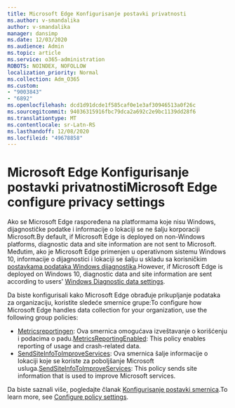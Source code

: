 ```yaml
---
title: Microsoft Edge Konfigurisanje postavki privatnosti
ms.author: v-smandalika
author: v-smandalika
manager: dansimp
ms.date: 12/03/2020
ms.audience: Admin
ms.topic: article
ms.service: o365-administration
ROBOTS: NOINDEX, NOFOLLOW
localization_priority: Normal
ms.collection: Adm_O365
ms.custom:
- "9003843"
- "6892"
ms.openlocfilehash: dcd1d91dcde1f585caf0e1e3af30946513a0f26c
ms.sourcegitcommit: 94036315916fbc79dca2a692c2e9bc1139dd28f6
ms.translationtype: MT
ms.contentlocale: sr-Latn-RS
ms.lasthandoff: 12/08/2020
ms.locfileid: "49678858"
---
```

# <a name="microsoft-edge-configure-privacy-settings"></a><span data-ttu-id="57bf4-102">Microsoft Edge Konfigurisanje postavki privatnosti</span><span class="sxs-lookup"><span data-stu-id="57bf4-102">Microsoft Edge configure privacy settings</span></span>

<span data-ttu-id="57bf4-103">Ako se Microsoft Edge raspoređena na platformama koje nisu Windows, dijagnostičke podatke i informacije o lokaciji se ne šalju korporaciji Microsoft.</span><span class="sxs-lookup"><span data-stu-id="57bf4-103">By default, if Microsoft Edge is deployed on non-Windows platforms, diagnostic data and site information are not sent to Microsoft.</span></span> <span data-ttu-id="57bf4-104">Međutim, ako je Microsoft Edge primenjen u operativnom sistemu Windows 10, informacije o dijagnostici i lokaciji se šalju u skladu sa korisničkim [postavkama podataka Windows dijagnostika](https://docs.microsoft.com/windows/privacy/configure-windows-diagnostic-data-in-your-organization).</span><span class="sxs-lookup"><span data-stu-id="57bf4-104">However, if Microsoft Edge is deployed on Windows 10, diagnostic data and site information are sent according to users' [Windows Diagnostic data settings](https://docs.microsoft.com/windows/privacy/configure-windows-diagnostic-data-in-your-organization).</span></span>

<span data-ttu-id="57bf4-105">Da biste konfigurisali kako Microsoft Edge obrađuje prikupljanje podataka za organizaciju, koristite sledeće smernice grupe:</span><span class="sxs-lookup"><span data-stu-id="57bf4-105">To configure how Microsoft Edge handles data collection for your organization, use the following group policies:</span></span>
- <span data-ttu-id="57bf4-106">[Metricsreportingen](https://docs.microsoft.com/DeployEdge/microsoft-edge-policies#metricsreportingenabled): Ova smernica omogućava izveštavanje o korišćenju i podacima o padu.</span><span class="sxs-lookup"><span data-stu-id="57bf4-106">[MetricsReportingEnabled](https://docs.microsoft.com/DeployEdge/microsoft-edge-policies#metricsreportingenabled): This policy enables reporting of usage and crash-related data.</span></span>
- <span data-ttu-id="57bf4-107">[SendSiteInfoToImproveServices](https://docs.microsoft.com/DeployEdge/microsoft-edge-policies#sendsiteinfotoimproveservices): Ova smernica šalje informacije o lokaciji koje se koriste za poboljšanje Microsoft usluga.</span><span class="sxs-lookup"><span data-stu-id="57bf4-107">[SendSiteInfoToImproveServices](https://docs.microsoft.com/DeployEdge/microsoft-edge-policies#sendsiteinfotoimproveservices): This policy sends site information that is used to improve Microsoft services.</span></span>

<span data-ttu-id="57bf4-108">Da biste saznali više, pogledajte članak [Konfigurisanje postavki smernica](https://docs.microsoft.com/deployedge/microsoft-edge-enterprise-privacy-settings#configure-policy-settings).</span><span class="sxs-lookup"><span data-stu-id="57bf4-108">To learn more, see [Configure policy settings](https://docs.microsoft.com/deployedge/microsoft-edge-enterprise-privacy-settings#configure-policy-settings).</span></span>